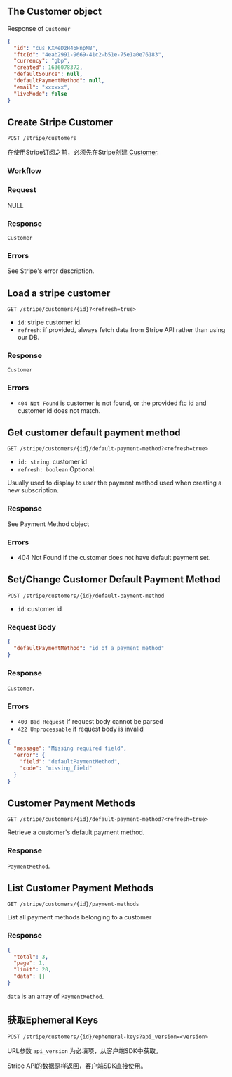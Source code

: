 ## The Customer object

Response of `Customer`
```json
{
  "id": "cus_KXMeDzH46HnpMB",
  "ftcId": "4eab2991-9669-41c2-b51e-75e1a0e76183",
  "currency": "gbp",
  "created": 1636078372,
  "defaultSource": null,
  "defaultPaymentMethod": null,
  "email": "xxxxxx",
  "liveMode": false
}
```

## Create Stripe Customer

```
POST /stripe/customers
```

在使用Stripe订阅之前，必须先在Stripe[创建 Customer](https://stripe.com/docs/api/customers/create).

### Workflow

### Request

NULL

### Response

`Customer`

### Errors

See Stripe's error description.

## Load a stripe customer

```
GET /stripe/customers/{id}?<refresh=true>
```

* `id`: stripe customer id.
* `refresh`: if provided, always fetch data from Stripe API rather than using our DB.

### Response

`Customer`

### Errors

* `404 Not Found` is customer is not found, or the provided ftc id and customer id does not match.

## Get customer default payment method

```
GET /stripe/customers/{id}/default-payment-method?<refresh=true>
```

* `id: string`: customer id
* `refresh: boolean` Optional.

Usually used to display to user the payment method used when creating a new subscription.

### Response

See Payment Method object

### Errors

* 404 Not Found if the customer does not have default payment set.

## Set/Change Customer Default Payment Method

```
POST /stripe/customers/{id}/default-payment-method
```

* `id`: customer id

### Request Body

```json
{
  "defaultPaymentMethod": "id of a payment method"
}
```

### Response

`Customer`.

### Errors

* `400 Bad Request` if request body cannot be parsed
* `422 Unprocessable` if request body is invalid

```json
{
  "message": "Missing required field",
  "error": {
    "field": "defaultPaymentMethod",
    "code": "missing_field"
  }
}
```

## Customer Payment Methods

```
GET /stripe/customers/{id}/default-payment-method?<refresh=true>
```

Retrieve a customer's default payment method.

### Response

`PaymentMethod`.

## List Customer Payment Methods

```
GET /stripe/customers/{id}/payment-methods
```

List all payment methods belonging to a customer

### Response

```json
{
  "total": 3,
  "page": 1,
  "limit": 20,
  "data": []
}
```

`data` is an array of `PaymentMethod`.

## 获取Ephemeral Keys

```
POST /stripe/customers/{id}/ephemeral-keys?api_version=<version>
```

URL参数 `api_version` 为必填项，从客户端SDK中获取。

Stripe API的数据原样返回，客户端SDK直接使用。
